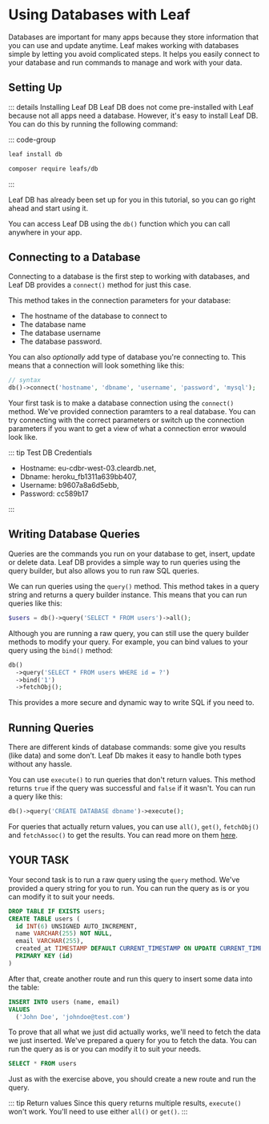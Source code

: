 # Using Databases with Leaf

Databases are important for many apps because they store information that you can use and update anytime. Leaf makes working with databases simple by letting you avoid complicated steps. It helps you easily connect to your database and run commands to manage and work with your data.

## Setting Up

::: details Installing Leaf DB
Leaf DB does not come pre-installed with Leaf because not all apps need a database. However, it's easy to install Leaf DB. You can do this by running the following command:

::: code-group

```bash [Leaf CLI]
leaf install db
```

```bash [Composer]
composer require leafs/db
```

:::

Leaf DB has already been set up for you in this tutorial, so you can go right ahead and start using it.

You can access Leaf DB using the `db()` function which you can call anywhere in your app.

## Connecting to a Database

Connecting to a database is the first step to working with databases, and Leaf DB provides a `connect()` method for just this case.

This method takes in the connection parameters for your database:

- The hostname of the database to connect to
- The database name
- The database username
- The database password.

You can also *optionally* add type of database you're connecting to. This means that a connection will look something like this:

```php
// syntax
db()->connect('hostname', 'dbname', 'username', 'password', 'mysql');
```

Your first task is to make a database connection using the `connect()` method. We've provided connection paramters to a real database. You can try connecting with the correct parameters or switch up the connection parameters if you want to get a view of what a connection error wwould look like.

::: tip Test DB Credentials

- Hostname: eu-cdbr-west-03.cleardb.net,
- Dbname: heroku_fb1311a639bb407,
- Username: b9607a8a6d5ebb,
- Password: cc589b17

:::

## Writing Database Queries

Queries are the commands you run on your database to get, insert, update or delete data. Leaf DB provides a simple way to run queries using the query builder, but also allows you to run raw SQL queries.

We can run queries using the `query()` method. This method takes in a query string and returns a query builder instance. This means that you can run queries like this:

```php
$users = db()->query('SELECT * FROM users')->all();
```

Although you are running a raw query, you can still use the query builder methods to modify your query. For example, you can bind values to your query using the `bind()` method:

```php
db()
  ->query('SELECT * FROM users WHERE id = ?')
  ->bind('1')
  ->fetchObj();
```

This provides a more secure and dynamic way to write SQL if you need to.

## Running Queries

There are different kinds of database commands: some give you results (like data) and some don’t. Leaf Db makes it easy to handle both types without any hassle.

You can use `execute()` to run queries that don't return values. This method returns `true` if the query was successful and `false` if it wasn't. You can run a query like this:

```php
db()->query('CREATE DATABASE dbname')->execute();
```

For queries that actually return values, you can use `all()`, `get()`, `fetchObj()` and `fetchAssoc()` to get the results. You can read more on them [here](/docs/database/#running-queries).

## YOUR TASK

Your second task is to run a raw query using the `query` method. We've provided a query string for you to run. You can run the query as is or you can modify it to suit your needs.

```sql
DROP TABLE IF EXISTS users;
CREATE TABLE users (
  id INT(6) UNSIGNED AUTO_INCREMENT,
  name VARCHAR(255) NOT NULL,
  email VARCHAR(255),
  created_at TIMESTAMP DEFAULT CURRENT_TIMESTAMP ON UPDATE CURRENT_TIMESTAMP,
  PRIMARY KEY (id)
)
```

After that, create another route and run this query to insert some data into the table:

```sql
INSERT INTO users (name, email)
VALUES
  ('John Doe', 'johndoe@test.com')
```

To prove that all what we just did actually works, we'll need to fetch the data we just inserted. We've prepared a query for you to fetch the data. You can run the query as is or you can modify it to suit your needs.

```sql
SELECT * FROM users
```

Just as with the exercise above, you should create a new route and run the query.

::: tip Return values
Since this query returns multiple results, `execute()` won't work. You'll need to use either `all()` or `get()`.
:::
